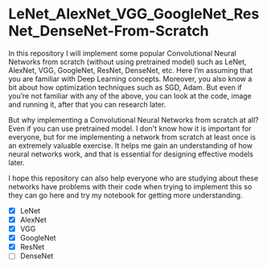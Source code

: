 # LeNet_AlexNet_VGG_GoogleNet_ResNet_DenseNet-From-Scratch

In this repository I will implement some popular Convolutional Neural Networks from scratch (without using pretrained model) such as LeNet, AlexNet, VGG, GoogleNet, ResNet, DenseNet, etc. Here I’m assuming that you are familiar with Deep Learning concepts. Moreover, you also know a bit about how optimization techniques such as SGD, Adam. But even if you’re not familiar with any of the above, you can look at the code, image and running it, after that you can research later.

But why implementing a Convolutional Neural Networks from scratch at all? Even if you can use pretrained model. I don't know how it is important for everyone, but for me implementing a network from scratch at least once is an extremely valuable exercise. It helps me gain an understanding of how neural networks work, and that is essential for designing effective models later.

I hope this repository can also help everyone who are studying about these networks have problems with their code when trying to implement this so they can go here and try my notebook for getting more understanding.


- [x] LeNet
- [x] AlexNet
- [x] VGG
- [x] GoogleNet
- [x] ResNet
- [ ] DenseNet
